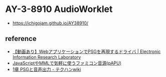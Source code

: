 # AY-3-8910 AudioWorklet

- https://ichigojam.github.io/AY38910/

## reference 

- [【動画あり】WebアプリケーションでPSGを再現するドライバ | Electronic Information Research Laboratory](https://www.minagi.jp/2020/12/12/psgweb/)
- [JavaScriptやMMLで気軽に使うファミコン音源(pAPU)](https://fukuno.jig.jp/3830)
- [1章 PSGと音声出力 - テクハンwiki](http://ngs.no.coocan.jp/doc/wiki.cgi/TechHan?page=1%BE%CF+PSG%A4%C8%B2%BB%C0%BC%BD%D0%CE%CF)

